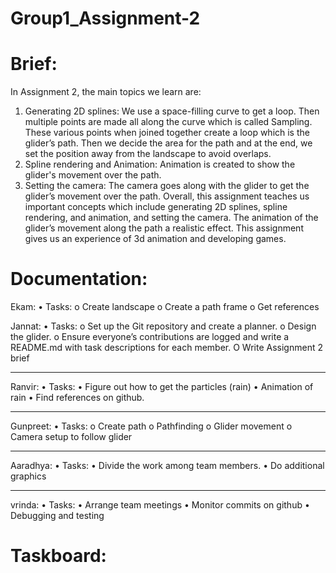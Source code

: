 # Group1_Assignment-2 
# Brief:
In Assignment 2, the main topics we learn are:
1)	Generating 2D splines: We use a space-filling curve to get a loop. Then multiple points are made all along the curve which is called Sampling. These various points when joined together create a loop which is the glider’s path. Then we decide the area for the path and at the end, we set the position away from the landscape to avoid overlaps.
2)	Spline rendering and Animation: Animation is created to show the glider's movement over the path.
3)	Setting the camera: The camera goes along with the glider to get the glider’s movement over the path.
Overall, this assignment teaches us important concepts which include generating 2D splines, spline rendering, and animation, and setting the camera. The animation of the glider’s movement along the path a realistic effect. This assignment gives us an experience of 3d animation and developing games.


# Documentation:
Ekam:
•	Tasks:
o	Create landscape
o	Create a path frame
o	Get references

Jannat: 
•	Tasks:
o	Set up the Git repository and create a planner.
o	Design the glider.
o	Ensure everyone’s contributions are logged and write a README.md with task descriptions for each member.
O Write Assignment 2 brief

______________
Ranvir: 
•	Tasks:
•	Figure out how to get the particles (rain)
•	Animation of rain
•	Find references on github.
______________
Gunpreet: 
•	Tasks:
o	Create path
o	Pathfinding
o	Glider movement
o Camera setup to follow glider

______________
Aaradhya: 
•	Tasks:
•	Divide the work among team members.
•	Do additional graphics 

______________
vrinda: 
•	Tasks:
•	Arrange team meetings
•	Monitor commits on github
•	Debugging and testing

# Taskboard:




